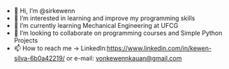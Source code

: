 - 👋 Hi, I’m @sirkewenn
- 👀 I’m interested in learning and improve my programming skills
- 🌱 I’m currently learning Mechanical Engineering at UFCG
- 💞️ I’m looking to collaborate on programming courses and Simple Python Projects
- 📫 How to reach me -> LinkedIn:https://www.linkedin.com/in/kewen-silva-6b0a42219/ or e-mail: vonkewennkauan@gmail.com

<!---
sirkewenn/sirkewenn is a ✨ special ✨ repository because its `README.md` (this file) appears on your GitHub profile.
You can click the Preview link to take a look at your changes.
--->
